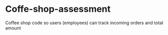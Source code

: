 # Coffe-shop-assessment
Coffee shop code so users (employees) can track incoming orders and total amount
